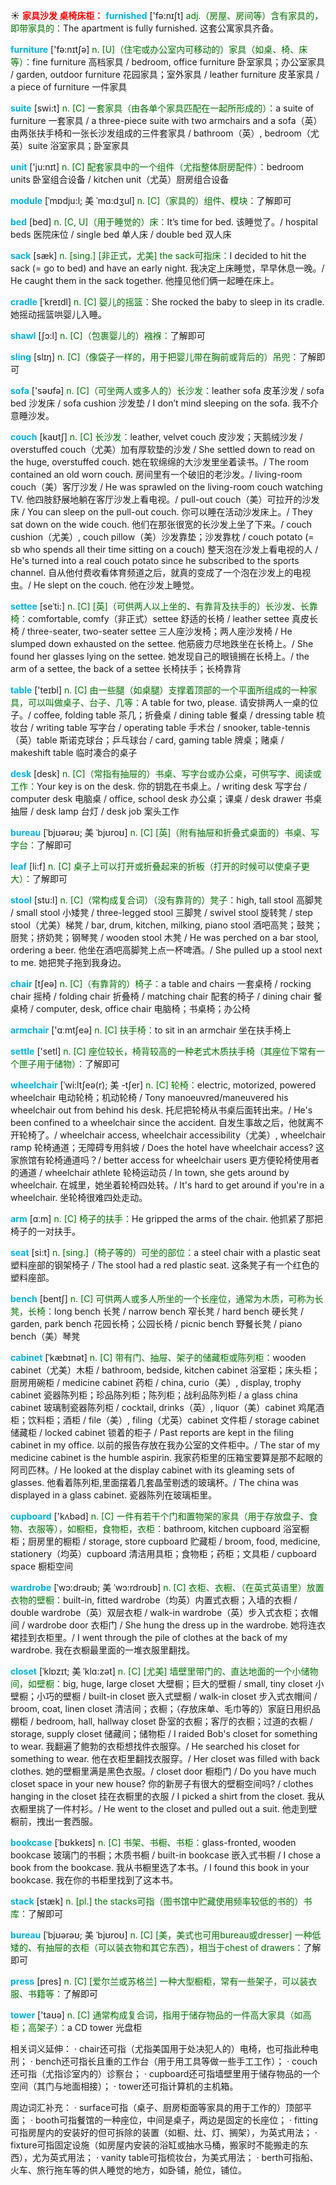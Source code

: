 ☀ <font color="red">**家具沙发 桌椅床柜：**</font>
<font color="sky blue">**furnished**</font> ['fə:nɪʃt] 
<font color="rgb(227, 108, 9)">adj.（房屋、房间等）含有家具的，即带家具的：</font>The apartment is fully furnished. 这套公寓家具齐备。

<font color="sky blue">**furniture**</font> ['fə:nɪtʃə] 
<font color="rgb(227, 108, 9)">n. [U]（住宅或办公室内可移动的）家具（如桌、椅、床等）：</font>fine furniture 高档家具 / bedroom, office furniture 卧室家具；办公室家具 / garden, outdoor furniture 花园家具；室外家具 / leather furniture 皮革家具 / a piece of furniture 一件家具

<font color="sky blue">**suite**</font> [swi:t] 
<font color="rgb(227, 108, 9)">n. [C] 一套家具（由各单个家具匹配在一起所形成的）：</font>a suite of furniture 一套家具 / a three-piece suite with two armchairs and a sofa（英）由两张扶手椅和一张长沙发组成的三件套家具 / bathroom（英）, bedroom（尤英）suite 浴室家具；卧室家具

<font color="sky blue">**unit**</font> ['ju:nɪt] 
<font color="rgb(227, 108, 9)">n. [C] 配套家具中的一个组件（尤指整体厨房配件）：</font>bedroom units 卧室组合设备 / kitchen unit（尤英）厨房组合设备

<font color="sky blue">**module**</font> [ˈmɒdju:l; 美 ˈmɑ:dʒul]
<font color="rgb(227, 108, 9)">n. [C]（家具的）组件、模块：</font>了解即可

<font color="sky blue">**bed**</font> [bed] 
<font color="rgb(227, 108, 9)">n. [C, U]（用于睡觉的）床：</font>It’s time for bed. 该睡觉了。/ hospital beds 医院床位 / single bed 单人床 / double bed 双人床
           
<font color="sky blue">**sack**</font> [sæk]
<font color="rgb(227, 108, 9)">n. [sing.] [非正式，尤美] the sack可指床：</font>I decided to hit the sack (= go to bed) and have an early night. 我决定上床睡觉，早早休息一晚。/ He caught them in the sack together. 他撞见他们俩一起睡在床上。
           
<font color="sky blue">**cradle**</font> [ˈkreɪdl]
<font color="rgb(227, 108, 9)">n. [C] 婴儿的摇篮：</font>She rocked the baby to sleep in its cradle. 她摇动摇篮哄婴儿入睡。
                     
<font color="sky blue">**shawl**</font> [ʃɔ:l]
<font color="rgb(227, 108, 9)">n. [C]（包裹婴儿的）襁褓：</font>了解即可
     
<font color="sky blue">**sling**</font> [slɪŋ]
<font color="rgb(227, 108, 9)">n. [C]（像袋子一样的，用于把婴儿带在胸前或背后的）吊兜：</font>了解即可

<font color="sky blue">**sofa**</font> ['səʊfə] 
<font color="rgb(227, 108, 9)">n. [C]（可坐两人或多人的）长沙发：</font>leather sofa 皮革沙发 / sofa bed 沙发床 / sofa cushion 沙发垫 / I don’t mind sleeping on the sofa. 我不介意睡沙发。
           
<font color="sky blue">**couch**</font> [kaʊtʃ]
<font color="rgb(227, 108, 9)">n. [C] 长沙发：</font>leather, velvet couch 皮沙发；天鹅绒沙发 / overstuffed couch（尤美）加有厚软垫的沙发 / She settled down to read on the huge, overstuffed couch. 她在软绵绵的大沙发里坐着读书。/ The room contained an old worn couch. 房间里有一个破旧的老沙发。/ living-room couch（美）客厅沙发 / He was sprawled on the living-room couch watching TV. 他四肢舒展地躺在客厅沙发上看电视。/ pull-out couch（美）可拉开的沙发床 / You can sleep on the pull-out couch. 你可以睡在活动沙发床上。/ They sat down on the wide couch. 他们在那张很宽的长沙发上坐了下来。/ couch cushion（尤美）, couch pillow（美）沙发靠垫；沙发靠枕 / couch potato (= sb who spends all their time sitting on a couch) 整天泡在沙发上看电视的人 / He's turned into a real couch potato since he subscribed to the sports channel. 自从他付费收看体育频道之后，就真的变成了一个泡在沙发上的电视虫。/ He slept on the couch. 他在沙发上睡觉。
           
<font color="sky blue">**settee**</font> [seˈti:]
<font color="rgb(227, 108, 9)">n. [C] [英]（可供两人以上坐的、有靠背及扶手的）长沙发、长靠椅：</font>comfortable, comfy（非正式）settee 舒适的长椅 / leather settee 真皮长椅 / three-seater, two-seater settee 三人座沙发椅；两人座沙发椅 / He slumped down exhausted on the settee. 他筋疲力尽地跌坐在长椅上。/ She found her glasses lying on the settee. 她发现自己的眼镜搁在长椅上。/ the arm of a settee, the back of a settee 长椅扶手；长椅靠背

<font color="sky blue">**table**</font> ['teɪbl] 
<font color="rgb(227, 108, 9)">n. [C] 由一些腿（如桌腿）支撑着顶部的一个平面所组成的一种家具，可以叫做桌子、台子、几等：</font>A table for two, please. 请安排两人一桌的位子。/ coffee, folding table 茶几；折叠桌 / dining table 餐桌 / dressing table 梳妆台 / writing table 写字台 / operating table 手术台 / snooker, table-tennis（英）table 斯诺克球台；乒乓球台 / card, gaming table 牌桌；赌桌 / makeshift table 临时凑合的桌子

<font color="sky blue">**desk**</font> [desk] 
<font color="rgb(227, 108, 9)">n. [C]（常指有抽屉的）书桌、写字台或办公桌，可供写字、阅读或工作：</font>Your key is on the desk. 你的钥匙在书桌上。/ writing desk 写字台 / computer desk 电脑桌 / office, school desk 办公桌；课桌 / desk drawer 书桌抽屉 / desk lamp 台灯 / desk job 案头工作
           
<font color="sky blue">**bureau**</font> [ˈbjʊərəʊ; 美 ˈbjʊroʊ]
<font color="rgb(227, 108, 9)">n. [C] [英]（附有抽屉和折叠式桌面的）书桌、写字台：</font>了解即可

<font color="sky blue">**leaf**</font> [li:f] 
<font color="rgb(227, 108, 9)">n. [C] 桌子上可以打开或折叠起来的折板（打开的时候可以使桌子更大）：</font>了解即可
 
<font color="sky blue">**stool**</font> [stu:l]
<font color="rgb(227, 108, 9)">n. [C]（常构成复合词）（没有靠背的）凳子：</font>high, tall stool 高脚凳 / small stool 小矮凳 / three-legged stool 三脚凳 / swivel stool 旋转凳 / step stool（尤美）梯凳 / bar, drum, kitchen, milking, piano stool 酒吧高凳；鼓凳；厨凳；挤奶凳；钢琴凳 / wooden stool 木凳 / He was perched on a bar stool, ordering a beer. 他坐在酒吧高脚凳上点一杯啤酒。/ She pulled up a stool next to me. 她把凳子拖到我身边。

<font color="sky blue">**chair**</font> [tʃeə] 
<font color="rgb(227, 108, 9)">n. [C]（有靠背的）椅子：</font>a table and chairs 一套桌椅 / rocking chair 摇椅 / folding chair 折叠椅 / matching chair 配套的椅子 / dining chair 餐桌椅 / computer, desk, office chair 电脑椅；书桌椅；办公椅

<font color="sky blue">**armchair**</font> ['ɑːmtʃeə] 
<font color="rgb(227, 108, 9)">n. [C] 扶手椅：</font>to sit in an armchair 坐在扶手椅上

<font color="sky blue">**settle**</font> ['setl] 
<font color="rgb(227, 108, 9)">n. [C] 座位较长，椅背较高的一种老式木质扶手椅（其座位下常有一个匣子用于储物）：</font>了解即可
           
<font color="sky blue">**wheelchair**</font> [ˈwi:ltʃeə(r); 美 -tʃer]
<font color="rgb(227, 108, 9)">n. [C] 轮椅：</font>electric, motorized, powered wheelchair 电动轮椅；机动轮椅 / Tony manoeuvred/maneuvered his wheelchair out from behind his desk. 托尼把轮椅从书桌后面转出来。/ He's been confined to a wheelchair since the accident. 自发生事故之后，他就离不开轮椅了。/ wheelchair access, wheelchair accessibility（尤美）, wheelchair ramp 轮椅通道；无障碍专用斜坡 / Does the hotel have wheelchair access? 这家旅馆有轮椅通道吗？/ better access for wheelchair users 更方便轮椅使用者的通道 / wheelchair athlete 轮椅运动员 / In town, she gets around by wheelchair. 在城里，她坐着轮椅四处转。/ It's hard to get around if you're in a wheelchair. 坐轮椅很难四处走动。

<font color="sky blue">**arm**</font> [ɑːm] 
<font color="rgb(227, 108, 9)">n. [C] 椅子的扶手：</font>He gripped the arms of the chair. 他抓紧了那把椅子的一对扶手。

<font color="sky blue">**seat**</font> [si:t] 
<font color="rgb(227, 108, 9)">n. [sing.]（椅子等的）可坐的部位：</font>a steel chair with a plastic seat 塑料座部的钢架椅子 / The stool had a red plastic seat. 这条凳子有一个红色的塑料座部。

<font color="sky blue">**bench**</font> [bentʃ] 
<font color="rgb(227, 108, 9)">n. [C] 可供两人或多人所坐的一个长座位，通常为木质，可称为长凳，长椅：</font>long bench 长凳 / narrow bench 窄长凳 / hard bench 硬长凳 / garden, park bench 花园长椅；公园长椅 / picnic bench 野餐长凳 / piano bench（美）琴凳
           
<font color="sky blue">**cabinet**</font> [ˈkæbɪnət]
<font color="rgb(227, 108, 9)">n. [C] 带有门、抽屉、架子的储藏柜或陈列柜：</font>wooden cabinet（尤美）木柜 / bathroom, bedside, kitchen cabinet 浴室柜；床头柜；厨房用碗柜 / medicine cabinet 药柜 / china, curio（美）, display, trophy cabinet 瓷器陈列柜；珍品陈列柜；陈列柜；战利品陈列柜 / a glass china cabinet 玻璃制瓷器陈列柜 / cocktail, drinks（英）, liquor（美）cabinet 鸡尾酒柜；饮料柜；酒柜 / file（美）, filing（尤英）cabinet 文件柜 / storage cabinet 储藏柜 / locked cabinet 锁着的柜子 / Past reports are kept in the filing cabinet in my office. 以前的报告存放在我办公室的文件柜中。/ The star of my medicine cabinet is the humble aspirin. 我家药柜里的压箱宝要算是那不起眼的阿司匹林。/ He looked at the display cabinet with its gleaming sets of glasses. 他看着陈列柜,里面摆着几套晶莹剔透的玻璃杯。/ The china was displayed in a glass cabinet. 瓷器陈列在玻璃柜里。

<font color="sky blue">**cupboard**</font> ['kʌbəd] 
<font color="rgb(227, 108, 9)">n. [C] 一件有若干个门和置物架的家具（用于存放盘子、食物、衣服等），如橱柜，食物柜，衣柜：</font>bathroom, kitchen cupboard 浴室橱柜；厨房里的橱柜 / storage, store cupboard 贮藏柜 / broom, food, medicine, stationery（均英）cupboard 清洁用具柜；食物柜；药柜；文具柜 / cupboard space 橱柜空间
           
<font color="sky blue">**wardrobe**</font> [ˈwɔ:drəʊb; 美 ˈwɔ:rdroʊb]
<font color="rgb(227, 108, 9)">n. [C] 衣柜、衣橱、（在英式英语里）放置衣物的壁橱：</font>built-in, fitted wardrobe（均英）内置式衣橱；入墙的衣橱 / double wardrobe（英）双层衣柜 / walk-in wardrobe（英）步入式衣柜；衣帽间 / wardrobe door 衣柜门 / She hung the dress up in the wardrobe. 她将连衣裙挂到衣柜里。/ I went through the pile of clothes at the back of my wardrobe. 我在衣橱最里面的一堆衣服里翻找。
                      
<font color="sky blue">**closet**</font> [ˈklɒzɪt; 美 ˈklɑ:zət]
<font color="rgb(227, 108, 9)">n. [C] [尤美] 墙壁里带门的、直达地面的一个小储物间，如壁橱：</font>big, huge, large closet 大壁橱；巨大的壁橱 / small, tiny closet 小壁橱；小巧的壁橱 / built-in closet 嵌入式壁橱 / walk-in closet 步入式衣帽间 / broom, coat, linen closet 清洁间；衣橱；（存放床单、毛巾等的）家庭日用织品棚柜 / bedroom, hall, hallway closet 卧室的衣橱；客厅的衣橱；过道的衣橱 / storage, supply closet 储藏间；储物柜 / I raided Bob's closet for something to wear. 我翻遍了鲍勃的衣柜想找件衣服穿。/ He searched his closet for something to wear. 他在衣柜里翻找衣服穿。/ Her closet was filled with back clothes. 她的壁橱里满是黑色衣服。/ closet door 橱柜门 / Do you have much closet space in your new house? 你的新房子有很大的壁橱空间吗? / clothes hanging in the closet 挂在衣橱里的衣服 / I picked a shirt from the closet. 我从衣橱里挑了一件村衫。/ He went to the closet and pulled out a suit. 他走到壁橱前，拽出一套西服。
           
<font color="sky blue">**bookcase**</font> [ˈbʊkkeɪs]
<font color="rgb(227, 108, 9)">n. [C] 书架、书橱、书柜：</font>glass-fronted, wooden bookcase 玻璃门的书橱；木质书橱 / built-in bookcase 嵌入式书橱 / I chose a book from the bookcase. 我从书橱里选了本书。/ I found this book in your bookcase. 我在你的书柜里找到了这本书。
           
<font color="sky blue">**stack**</font> [stæk]
<font color="rgb(227, 108, 9)">n. [pl.] the stacks可指（图书馆中贮藏使用频率较低的书的）书库：</font>了解即可

<font color="sky blue">**bureau**</font> [ˈbjʊərəʊ; 美 ˈbjʊroʊ]
<font color="rgb(227, 108, 9)">n. [C] [美，美式也可用bureau或dresser] 一种低矮的、有抽屉的衣柜（可以装衣物和其它东西），相当于chest of drawers：</font>了解即可

<font color="sky blue">**press**</font> [pres] 
<font color="rgb(227, 108, 9)">n. [C] [爱尔兰或苏格兰] 一种大型橱柜，常有一些架子，可以装衣服、书籍等：</font>了解即可

<font color="sky blue">**tower**</font> ['taʊə] 
<font color="rgb(227, 108, 9)">n. [C] 通常构成复合词，指用于储存物品的一件高大家具（如高柜；高架子）：</font>a CD tower 光盘柜

相关词义延伸：
· chair还可指（尤指美国用于处决犯人的）电椅，也可指此种电刑；
· bench还可指长且重的工作台（用于用工具等做一些手工工作）；
· couch还可指（尤指诊室内的）诊察台；
· cupboard还可指墙壁里用于储存物品的一个空间（其门与地面相接）；
· tower还可指计算机的主机箱。

周边词汇补充：
· surface可指（桌子、厨房柜面等家具的用于工作的）顶部平面；
· booth可指餐馆的一种座位，中间是桌子，两边是固定的长座位；
· fitting可指房屋内的安装好的但可拆除的装置（如橱、灶、灯、搁架），为英式用法；
· fixture可指固定设施（如房屋内安装的浴缸或抽水马桶，搬家时不能搬走的东西），尤为英式用法；
· vanity table可指梳妆台，为美式用法；
· berth可指船、火车、旅行拖车等的供人睡觉的地方，如卧铺，舱位，铺位。

